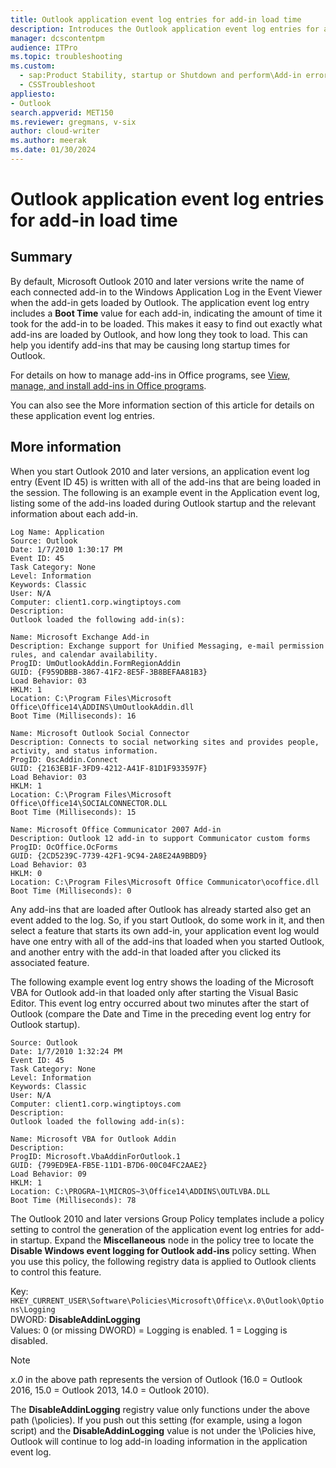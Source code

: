 ```yaml
---
title: Outlook application event log entries for add-in load time
description: Introduces the Outlook application event log entries for add-in load time.
manager: dcscontentpm
audience: ITPro
ms.topic: troubleshooting
ms.custom: 
  - sap:Product Stability, startup or Shutdown and perform\Add-in error
  - CSSTroubleshoot
appliesto:
- Outlook
search.appverid: MET150
ms.reviewer: gregmans, v-six
author: cloud-writer
ms.author: meerak
ms.date: 01/30/2024
---
```

# Outlook application event log entries for add-in load time

## Summary

By default, Microsoft Outlook 2010 and later versions write the name of each connected add-in to the Windows Application Log in the Event Viewer when the add-in gets loaded by Outlook. The application event log entry includes a **Boot Time** value for each add-in, indicating the amount of time it took for the add-in to be loaded. This makes it easy to find out exactly what add-ins are loaded by Outlook, and how long they took to load. This can help you identify add-ins that may be causing long startup times for Outlook.

For details on how to manage add-ins in Office programs, see [View, manage, and install add-ins in Office programs](https://support.microsoft.com/office/view-manage-and-install-add-ins-in-office-programs-16278816-1948-4028-91e5-76dca5380f8d).

You can also see the More information section of this article for details on these application event log entries.

## More information

When you start Outlook 2010 and later versions, an application event log entry (Event ID 45) is written with all of the add-ins that are being loaded in the session. The following is an example event in the Application event log, listing some of the add-ins loaded during Outlook startup and the relevant information about each add-in.

```output
Log Name: Application
Source: Outlook
Date: 1/7/2010 1:30:17 PM
Event ID: 45
Task Category: None
Level: Information
Keywords: Classic
User: N/A
Computer: client1.corp.wingtiptoys.com
Description:
Outlook loaded the following add-in(s):

Name: Microsoft Exchange Add-in
Description: Exchange support for Unified Messaging, e-mail permission rules, and calendar availability.
ProgID: UmOutlookAddin.FormRegionAddin
GUID: {F959DBBB-3867-41F2-8E5F-3B8BEFAA81B3}
Load Behavior: 03
HKLM: 1
Location: C:\Program Files\Microsoft Office\Office14\ADDINS\UmOutlookAddin.dll
Boot Time (Milliseconds): 16

Name: Microsoft Outlook Social Connector
Description: Connects to social networking sites and provides people, activity, and status information.
ProgID: OscAddin.Connect
GUID: {2163EB1F-3FD9-4212-A41F-81D1F933597F}
Load Behavior: 03
HKLM: 1
Location: C:\Program Files\Microsoft Office\Office14\SOCIALCONNECTOR.DLL
Boot Time (Milliseconds): 15 

Name: Microsoft Office Communicator 2007 Add-in
Description: Outlook 12 add-in to support Communicator custom forms
ProgID: OcOffice.OcForms
GUID: {2CD5239C-7739-42F1-9C94-2A8E24A9BBD9}
Load Behavior: 03
HKLM: 0
Location: C:\Program Files\Microsoft Office Communicator\ocoffice.dll
Boot Time (Milliseconds): 0 
```

Any add-ins that are loaded after Outlook has already started also get an event added to the log. So, if you start Outlook, do some work in it, and then select a feature that starts its own add-in, your application event log would have one entry with all of the add-ins that loaded when you started Outlook, and another entry with the add-in that loaded after you clicked its associated feature.

The following example event log entry shows the loading of the Microsoft VBA for Outlook add-in that loaded only after starting the Visual Basic Editor. This event log entry occurred about two minutes after the start of Outlook (compare the Date and Time in the preceding event log entry for Outlook startup).

```output
Source: Outlook
Date: 1/7/2010 1:32:24 PM
Event ID: 45
Task Category: None
Level: Information
Keywords: Classic
User: N/A
Computer: client1.corp.wingtiptoys.com
Description:
Outlook loaded the following add-in(s):

Name: Microsoft VBA for Outlook Addin
Description:
ProgID: Microsoft.VbaAddinForOutlook.1
GUID: {799ED9EA-FB5E-11D1-B7D6-00C04FC2AAE2}
Load Behavior: 09
HKLM: 1
Location: C:\PROGRA~1\MICROS~3\Office14\ADDINS\OUTLVBA.DLL
Boot Time (Milliseconds): 78
```

The Outlook 2010 and later versions Group Policy templates include a policy setting to control the generation of the application event log entries for add-in startup. Expand the **Miscellaneous** node in the policy tree to locate the **Disable Windows event logging for Outlook add-ins** policy setting. When you use this policy, the following registry data is applied to Outlook clients to control this feature.

Key: `HKEY_CURRENT_USER\Software\Policies\Microsoft\Office\x.0\Outlook\Options\Logging`  
DWORD: **DisableAddinLogging**  
Values: 0 (or missing DWORD) = Logging is enabled. 1 = Logging is disabled.

> [!NOTE]
> _x.0_ in the above path represents the version of Outlook (16.0 = Outlook 2016, 15.0 = Outlook 2013, 14.0 = Outlook 2010).
>
> The **DisableAddinLogging** registry value only functions under the above path (\policies). If you push out this setting (for example, using a logon script) and the **DisableAddinLogging** value is not under the \Policies hive, Outlook will continue to log add-in loading information in the application event log.
